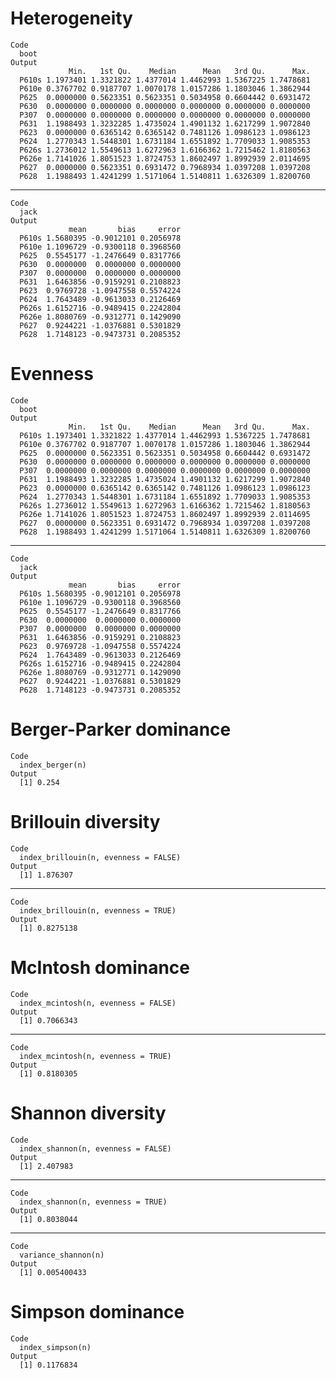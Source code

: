 # Heterogeneity

    Code
      boot
    Output
                 Min.   1st Qu.    Median      Mean   3rd Qu.      Max.
      P610s 1.1973401 1.3321822 1.4377014 1.4462993 1.5367225 1.7478681
      P610e 0.3767702 0.9187707 1.0070178 1.0157286 1.1803046 1.3862944
      P625  0.0000000 0.5623351 0.5623351 0.5034958 0.6604442 0.6931472
      P630  0.0000000 0.0000000 0.0000000 0.0000000 0.0000000 0.0000000
      P307  0.0000000 0.0000000 0.0000000 0.0000000 0.0000000 0.0000000
      P631  1.1988493 1.3232285 1.4735024 1.4901132 1.6217299 1.9072840
      P623  0.0000000 0.6365142 0.6365142 0.7481126 1.0986123 1.0986123
      P624  1.2770343 1.5448301 1.6731184 1.6551892 1.7709033 1.9085353
      P626s 1.2736012 1.5549613 1.6272963 1.6166362 1.7215462 1.8180563
      P626e 1.7141026 1.8051523 1.8724753 1.8602497 1.8992939 2.0114695
      P627  0.0000000 0.5623351 0.6931472 0.7968934 1.0397208 1.0397208
      P628  1.1988493 1.4241299 1.5171064 1.5140811 1.6326309 1.8200760

---

    Code
      jack
    Output
                 mean       bias     error
      P610s 1.5680395 -0.9012101 0.2056978
      P610e 1.1096729 -0.9300118 0.3968560
      P625  0.5545177 -1.2476649 0.8317766
      P630  0.0000000  0.0000000 0.0000000
      P307  0.0000000  0.0000000 0.0000000
      P631  1.6463856 -0.9159291 0.2108823
      P623  0.9769728 -1.0947558 0.5574224
      P624  1.7643489 -0.9613033 0.2126469
      P626s 1.6152716 -0.9489415 0.2242804
      P626e 1.8080769 -0.9312771 0.1429090
      P627  0.9244221 -1.0376881 0.5301829
      P628  1.7148123 -0.9473731 0.2085352

# Evenness

    Code
      boot
    Output
                 Min.   1st Qu.    Median      Mean   3rd Qu.      Max.
      P610s 1.1973401 1.3321822 1.4377014 1.4462993 1.5367225 1.7478681
      P610e 0.3767702 0.9187707 1.0070178 1.0157286 1.1803046 1.3862944
      P625  0.0000000 0.5623351 0.5623351 0.5034958 0.6604442 0.6931472
      P630  0.0000000 0.0000000 0.0000000 0.0000000 0.0000000 0.0000000
      P307  0.0000000 0.0000000 0.0000000 0.0000000 0.0000000 0.0000000
      P631  1.1988493 1.3232285 1.4735024 1.4901132 1.6217299 1.9072840
      P623  0.0000000 0.6365142 0.6365142 0.7481126 1.0986123 1.0986123
      P624  1.2770343 1.5448301 1.6731184 1.6551892 1.7709033 1.9085353
      P626s 1.2736012 1.5549613 1.6272963 1.6166362 1.7215462 1.8180563
      P626e 1.7141026 1.8051523 1.8724753 1.8602497 1.8992939 2.0114695
      P627  0.0000000 0.5623351 0.6931472 0.7968934 1.0397208 1.0397208
      P628  1.1988493 1.4241299 1.5171064 1.5140811 1.6326309 1.8200760

---

    Code
      jack
    Output
                 mean       bias     error
      P610s 1.5680395 -0.9012101 0.2056978
      P610e 1.1096729 -0.9300118 0.3968560
      P625  0.5545177 -1.2476649 0.8317766
      P630  0.0000000  0.0000000 0.0000000
      P307  0.0000000  0.0000000 0.0000000
      P631  1.6463856 -0.9159291 0.2108823
      P623  0.9769728 -1.0947558 0.5574224
      P624  1.7643489 -0.9613033 0.2126469
      P626s 1.6152716 -0.9489415 0.2242804
      P626e 1.8080769 -0.9312771 0.1429090
      P627  0.9244221 -1.0376881 0.5301829
      P628  1.7148123 -0.9473731 0.2085352

# Berger-Parker dominance

    Code
      index_berger(n)
    Output
      [1] 0.254

# Brillouin diversity

    Code
      index_brillouin(n, evenness = FALSE)
    Output
      [1] 1.876307

---

    Code
      index_brillouin(n, evenness = TRUE)
    Output
      [1] 0.8275138

# McIntosh dominance

    Code
      index_mcintosh(n, evenness = FALSE)
    Output
      [1] 0.7066343

---

    Code
      index_mcintosh(n, evenness = TRUE)
    Output
      [1] 0.8180305

# Shannon diversity

    Code
      index_shannon(n, evenness = FALSE)
    Output
      [1] 2.407983

---

    Code
      index_shannon(n, evenness = TRUE)
    Output
      [1] 0.8038044

---

    Code
      variance_shannon(n)
    Output
      [1] 0.005400433

# Simpson dominance

    Code
      index_simpson(n)
    Output
      [1] 0.1176834

